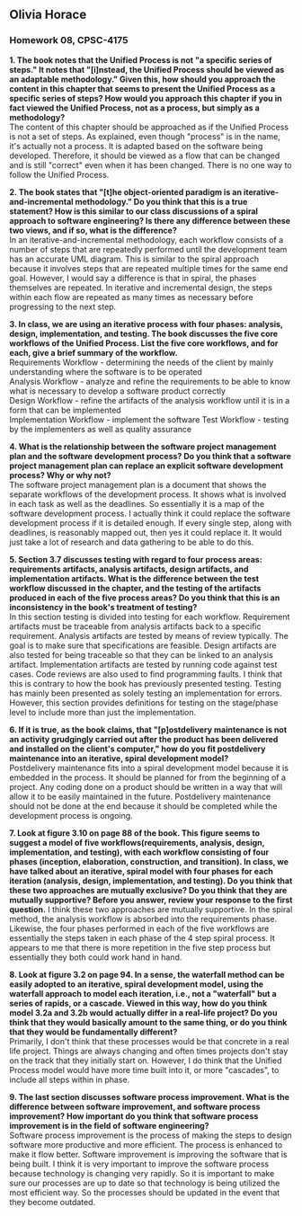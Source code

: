 ## Olivia Horace  
### Homework 08, CPSC-4175  

**1. The book notes that the Unified Process is not "a specific series of steps." It notes that "[i]nstead, the Unified Process should be viewed as an adaptable methodology." Given this, how should you approach the content in this chapter that seems to present the Unified Process as a specific series of steps? How would you approach this chapter if you in fact viewed the Unified Process, not as a process, but simply as a methodology?**  
The content of this chapter should be approached as if the Unified Process is not a set of steps. As explained, even though "process" is in the name, it's actually not a process. It is adapted based on the software being developed. Therefore, it should be viewed as a flow that can be changed and is still "correct" even when it has been changed. There is no one way to follow the Unified Process.  
  
**2. The book states that "[t]he object-oriented paradigm is an iterative-and-incremental methodology." Do you think that this is a true statement? How is this similar to our class discussions of a spiral approach to software engineering? Is there any difference between these two views, and if so, what is the difference?**  
In an iterative-and-incremental methodology, each workflow consists of a number of steps that are repeatedly performed until the development team has an accurate UML diagram. This is similar to the spiral approach because it involves steps that are repeated multiple times for the same end goal. However, I would say a difference is that in spiral, the phases themselves are repeated. In iterative and incremental design, the steps within each flow are repeated as many times as necessary before progressing to the next step.  
  
**3. In class, we are using an iterative process with four phases: analysis, design, implementation, and testing. The book discusses the five core workflows of the Unified Process. List the five core workflows, and for each, give a brief summary of the workflow.**  
Requirements Workflow - determining the needs of the client by mainly understanding where the software is to be operated  
Analysis Workflow - analyze and refine the requirements to be able to know what is necessary to develop a software product correctly  
Design Workflow - refine the artifacts of the analysis workflow until it is in a form that can be implemented  
Implementation Workflow - implement the software
Test Workflow - testing by the implementers as well as quality assurance  
  
**4. What is the relationship between the software project management plan and the software development process? Do you think that a software project management plan can replace an explicit software development process? Why or why not?**  
The software project management plan is a document that shows the separate workflows of the development process. It shows what is involved in each task as well as the deadlines. So essentially it is a map of the software development process. I actually think it could replace the software development process if it is detailed enough. If every single step, along with deadlines, is reasonably mapped out, then yes it could replace it. It would just take a lot of research and data gathering to be able to do this.    

**5. Section 3.7 discusses testing with regard to four process areas: requirements artifacts, analysis artifacts, design artifacts, and implementation artifacts. What is the difference between the test workflow discussed in the chapter, and the testing of the artifacts produced in each of the five process areas? Do you think that this is an inconsistency in the book's treatment of testing?**    
In this section testing is divided into testing for each workflow. Requirement artifacts must be traceable from analysis artifacts back to a specific requirement. Analysis artifacts are tested by means of review typically. The goal is to make sure that specifications are feasible. Design artifacts are also tested for being traceable so that they can be linked to an analysis artifact. Implementation artifacts are tested by running code against test cases. Code reviews are also used to find programming faults.  I think that this is contrary to how the book has previously presented testing. Testing has mainly been presented as solely testing an implementation for errors. However, this section provides definitions for testing on the stage/phase level to include more than just the implementation.   
  
**6. If it is true, as the book claims, that "[p]ostdelivery maintenance is not an activity grudgingly carried out after the product has been delivered and installed on the client's computer," how do you fit postdelivery maintenance into an iterative, spiral development model?**  
Postdelivery maintenance fits into a spiral development model because it is embedded in the process. It should be planned for from the beginning of a project. Any coding done on a product should be written in a way that will allow it to be easily maintained in the future. Postdelivery maintenance should not be done at the end because it should be completed while the development process is ongoing. 

**7. Look at figure 3.10 on page 88 of the book. This figure seems to suggest a model of five workflows(requirements, analysis, design, implementation, and testing), with each workflow consisting of four phases (inception, elaboration, construction, and transition). In class, we have talked about an iterative, spiral model with four phases for each iteration (analysis, design, implementation, and testing). Do you think that these two approaches are mutually exclusive? Do you think that they are mutually supportive? Before you answer, review your response to the first question.** 
I think these two approaches are mutually supportive. In the spiral method, the analysis workflow is absorbed into the requirements phase. Likewise, the four phases performed in each of the five workflows are essentially the steps taken in each phase of the 4 step spiral process. It appears to me that there is more repetition in the five step process but essentially they both could work hand in hand.  

**8. Look at figure 3.2 on page 94. In a sense, the waterfall method can be easily adopted to an iterative, spiral development model, using the waterfall approach to model each iteration, i.e., not a "waterfall" but a series of rapids, or a cascade. Viewed in this way, how do you think model 3.2a and 3.2b would actually differ in a real-life project? Do you think that they would basically amount to the same thing, or do you think that they would be fundamentally different?**    
Primarily, I don't think that these processes would be that concrete in a real life project. Things are always changing and often times projects don't stay on the track that they initially start on. However, I do think that the Unified Process model would have more time built into it, or more "cascades", to include all steps within in phase.  

**9. The last section discusses software process improvement. What is the difference between software improvement, and software process improvement? How important do you think that software process improvement is in the field of software engineering?**  
Software process improvement is the process of making the steps to design software more productive and more efficient. The process is enhanced to make it flow better. Software improvement is improving the software that is being built. I think it is very important to improve the software process because technology is changing very rapidly. So it is important to make sure our processes are up to date so that technology is being utilized the most efficient way. So the processes should be updated in the event that they become outdated. 
